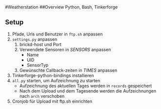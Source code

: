 #Weatherstation
##Overview
Python, Bash, Tinkerforge

## Setup

1. Pfade, Urls und Benutzer in `ftp.sh` anpassen
2. `settings.py` anpassen
	1. brickd-host und Port
	2. Verwendete Sensoren in *SENSORS* anpassen
		* Name
		* UID
		* SensorTyp
	3. Gewünschte Callback-zeiten in *TIMES* anpassen
3. Tinkerforge-python-bindings installieren
4. `all.py` starten, um Aufzeichnung zu starten
	* Aufzeichnung des aktuellen Tages werden in `records` gespeichert
	* Nach dem Upload und dem Tagesende werden die Aufzeichnungen nach `arch` verschoben
5. Cronjob für Upload mit ftp.sh einrichten
